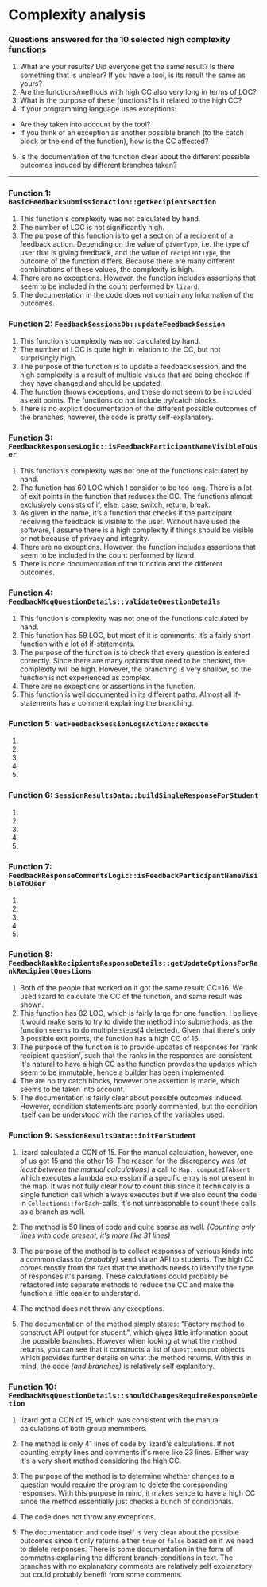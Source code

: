 # Complexity analysis

### Questions answered for the 10 selected high complexity functions
1. What are your results? Did everyone get the same result? Is there something that is unclear? If you have a tool, is its result the same as yours?
2. Are the functions/methods with high CC also very long in terms of LOC?
3. What is the purpose of these functions? Is it related to the high CC? 
4. If your programming language uses exceptions: 

- Are they taken into account by the tool? 
- If you think of an exception as another possible branch (to the catch block or the end of the function), how is the CC affected? 

5. Is the documentation of the function clear about the different possible outcomes induced by different branches taken?
___________________

### Function 1: `BasicFeedbackSubmissionAction::getRecipientSection`
1. This function's complexity was not calculated by hand.
2. The number of LOC is not significantly high.
3. The purpose of this function is to get a section of a recipient of a feedback action. Depending on the value of `giverType`, i.e. the type of user that is giving feedback, and the value of `recipientType`, the outcome of the function differs. Because there are many different combinations of these values, the complexity is high.
4. There are no exceptions. However, the function includes assertions that seem to be included in the count performed by `lizard`.
5. The documentation in the code does not contain any information of the outcomes.


### Function 2: `FeedbackSessionsDb::updateFeedbackSession`
1. This function's complexity was not calculated by hand.
2. The number of LOC is quite high in relation to the CC, but not surprisingly high.
3. The purpose of the function is to update a feedback session, and the high complexity is a result of multiple values that are being checked if they have changed and should be updated.
4. The function throws exceptions, and these do not seem to be included as exit points. The functions do not include try/catch blocks.
5. There is no explicit documentation of the different possible outcomes of the branches, however, the code is pretty self-explanatory.


### Function 3: `FeedbackResponsesLogic::isFeedbackParticipantNameVisibleToUser`
1. This function's complexity was not one of the functions calculated by hand.
2. The function has 60 LOC which I consider to be too long. There is a lot of exit points in the function that reduces the CC. The functions almost exclusively consists of if, else, case, switch, return, break.
3. As given in the name, it’s a function that checks if the participant receiving the feedback is visible to the user.  Without have used the software, I assume there is a high complexity if things should be visible or not because of privacy and integrity.
4. There are no exceptions. However, the function includes assertions that seem to be included in the count performed by lizard.
5. There is none documentation of the function and the different outcomes.

### Function 4: `FeedbackMcqQuestionDetails::validateQuestionDetails`
1. This function's complexity was not one of the functions calculated by hand.
2. This function has 59 LOC, but most of it is comments. It’s a fairly short function with a lot of if-statements.
3. The purpose of the function is to check that every question is entered correctly. Since there are many options that need to be checked, the complexity will be high. However, the branching is very shallow, so the function is not experienced as complex.
4. There are no exceptions or assertions in the function.
5. This function is well documented in its different paths. Almost all if-statements has a comment explaining the branching.

### Function 5: `GetFeedbackSessionLogsAction::execute`
1.
2.
3.
4.
5.

### Function 6: `SessionResultsData::buildSingleResponseForStudent`
1.
2.
3.
4.
5.


### Function 7: `FeedbackResponseCommentsLogic::isFeedbackParticipantNameVisibleToUser`
1.
2.
3.
4.
5.


### Function 8: `FeedbackRankRecipientsResponseDetails::getUpdateOptionsForRankRecipientQuestions`
1. Both of the people that worked on it got the same result: CC=16. We used lizard to calculate the CC of the function, and same result was shown. 
2. This function has 82 LOC, which is fairly large for one function. I beilieve it would make sens to try to divide the method into submethods, as the function seems to do multiple steps(4 detected). Given that there's only 3 possible exit points, the function has a high CC of 16.
3. The purpose of the function is to provide updates of responses for 'rank recipient question', such that the ranks in the responses are consistent. It's natural to have a high CC as the function provdes the updates which seem to be immutable, hence a builder has been implemented
4. The are no try catch blocks, however one assertion is made, which seems to be taken into account.
5. The documentation is fairly clear about possible outcomes induced. However, condition statements are poorly commented, but the condition itself can be understood with the names of the variables used.

### Function 9: `SessionResultsData::initForStudent`
1.  lizard calculated a CCN of 15. For the manual calculation, however, one of us got 15 and the other 16. 
    The reason for the discrepancy was *(at least between the manual calculations)* a call to `Map::computeIfAbsent` 
    which executes a lambda expression if a specific entry is not present in the map. It was not fully clear how to 
    count this since it technicaly is a single function call which always executes but if we also count the code in `Collections::forEach`-calls, 
    it's not unreasonable to count these calls as a branch as well.

2.  The method is 50 lines of code and quite sparse as well. *(Counting only lines with code present, it's more like 31 lines)*

3.  The purpose of the method is to collect responses of various kinds into a common class to *(probably)* send via an API to students. 
    The high CC comes mostly from the fact that the methods needs to identify the type of responses it's parsing. 
    These calculations could probably be refactored into separate methods to reduce the CC and make the function a little easier to understand. 

4.  The method does not throw any exceptions.

5.  The documentation of the method simply states: "Factory method to construct API output for student.", which gives little information about the possible branches. 
    However when looking at what the method returns, you can see that it constructs a list of `QuestionOuput` objects which provides further details on what the method     returns. With this in mind, the code *(and branches)* is relatively self explanitory. 

### Function 10: `FeedbackMsqQuestionDetails::shouldChangesRequireResponseDeletion`
1.  lizard got a CCN of 15, which was consistent with the manual calculations of both group memmbers.

2.  The method is only 41 lines of code by lizard's calculations. If not counting empty lines and comments it's more like 23 lines. 
    Either way it's a very short method considering the high CC.

3.  The purpose of the method is to determine whether changes to a question would require the program to delete the coresponding responses.
    With this purpose in mind, it makes sence to have a high CC since the method essentially just checks a bunch of conditionals.

4.  The code does not throw any exceptions.

5.  The documentation and code itself is very clear about the possible outcomes since it only returns either `true` or `false` 
    based on if we need to delete responses. There is some documentation in the form of commetns explaining the different branch-conditions in text.
    The branches with no explanatory comments are relatively self explanatory but could probably benefit from some comments. 

